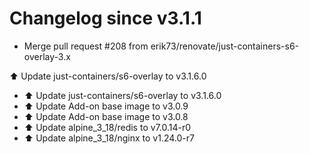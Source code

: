 # Changelog since v3.1.1
- Merge pull request #208 from erik73/renovate/just-containers-s6-overlay-3.x

⬆️ Update just-containers/s6-overlay to v3.1.6.0 
- ⬆️ Update just-containers/s6-overlay to v3.1.6.0 
- ⬆️ Update Add-on base image to v3.0.9 
- ⬆️ Update Add-on base image to v3.0.8 
- ⬆️ Update alpine_3_18/redis to v7.0.14-r0 
- ⬆️ Update alpine_3_18/nginx to v1.24.0-r7 
